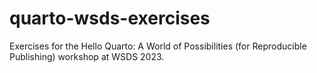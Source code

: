 # quarto-wsds-exercises

Exercises for the Hello Quarto: A World of Possibilities (for Reproducible Publishing) workshop at WSDS 2023.
